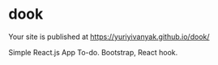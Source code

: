 # dook

 Your site is published at https://yuriyivanyak.github.io/dook/

Simple React.js App To-do.
Bootstrap, React hook.
